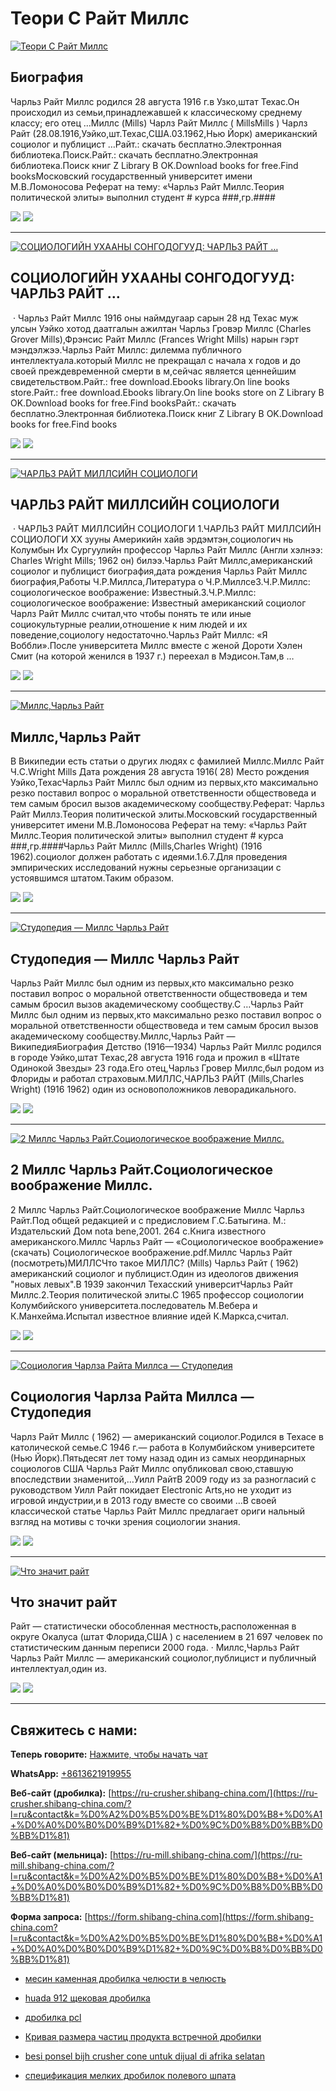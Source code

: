 # Теори С Райт Миллс

<a href="https://swt.shibang-china.com/?l=ru&img&k=%D0%A2%D0%B5%D0%BE%D1%80%D0%B8+%D0%A1+%D0%A0%D0%B0%D0%B9%D1%82+%D0%9C%D0%B8%D0%BB%D0%BB%D1%81" target="_blank">![Теори С Райт Миллс](http://static.shibang-china.com/all-800x300/1225.jpg)</a>

## Биография
Чарльз Райт Миллс родился 28 августа 1916 г.в Узко,штат Техас.Он происходил из се&#173;мьи,принадлежавшей к классическому среднему классу; его отец …Миллс (Mills) Чарлз Райт Миллс ( MillsMills ) Чарлз Райт (28.08.1916,Уэйко,шт.Техас,США.03.1962,Нью Йорк) американский социолог и публицист …Райт.: скачать бесплатно.Электронная библиотека.Поиск.Райт.: скачать бесплатно.Электронная библиотека.Поиск книг Z Library B OK.Download books for free.Find booksМосковский государственный университет имени М.В.Ломоносова Реферат на тему: &#171;Чарльз Райт Миллс.Теория политической элиты&#187; выполнил студент # курса ###,гр.####


<a href="https://whatsapp.shibangsoft.com/WhatsApp.php" target="_blank" title="WhatsApp">![](http://static.shibang-china.com/icon/whatsapp.png)</a> <a href="https://swt.shibang-china.com/?l=ru&icon&k=%D0%A2%D0%B5%D0%BE%D1%80%D0%B8+%D0%A1+%D0%A0%D0%B0%D0%B9%D1%82+%D0%9C%D0%B8%D0%BB%D0%BB%D1%81" target="_blank">![](http://static.shibang-china.com/icon/chat-ru.png)</a>

---

<a href="https://swt.shibang-china.com/?l=ru&img&k=%D0%A2%D0%B5%D0%BE%D1%80%D0%B8+%D0%A1+%D0%A0%D0%B0%D0%B9%D1%82+%D0%9C%D0%B8%D0%BB%D0%BB%D1%81" target="_blank">![СОЦИОЛОГИЙН УХААНЫ СОНГОДОГУУД: ЧАРЛЬЗ РАЙТ …](http://static.shibang-china.com/all-800x300/274.jpg)</a>

## СОЦИОЛОГИЙН УХААНЫ СОНГОДОГУУД: ЧАРЛЬЗ РАЙТ …
&nbsp;&#0183;&#32;Чарльз Райт Миллс 1916 оны наймдугаар сарын 28 нд Техас муж улсын Уэйко хотод даатгалын ажилтан Чарльз Гровэр Миллс (Charles Grover Mills),Фрэнсис Райт Миллс (Frances Wright Mills) нарын гэрт мэндэлжээ.Чарльз Райт Миллс: дилемма публичного интеллектуала.который Миллс не прекращал с начала х годов и до своей преждевременной смерти в м,сейчас является ценнейшим свидетельством.Райт.: free download.Ebooks library.On line books store.Райт.: free download.Ebooks library.On line books store on Z Library B OK.Download books for free.Find booksРайт.: скачать бесплатно.Электронная библиотека.Поиск книг Z Library B OK.Download books for free.Find books


<a href="https://whatsapp.shibangsoft.com/WhatsApp.php" target="_blank" title="WhatsApp">![](http://static.shibang-china.com/icon/whatsapp.png)</a> <a href="https://swt.shibang-china.com/?l=ru&icon&k=%D0%A2%D0%B5%D0%BE%D1%80%D0%B8+%D0%A1+%D0%A0%D0%B0%D0%B9%D1%82+%D0%9C%D0%B8%D0%BB%D0%BB%D1%81" target="_blank">![](http://static.shibang-china.com/icon/chat-ru.png)</a>

---

<a href="https://swt.shibang-china.com/?l=ru&img&k=%D0%A2%D0%B5%D0%BE%D1%80%D0%B8+%D0%A1+%D0%A0%D0%B0%D0%B9%D1%82+%D0%9C%D0%B8%D0%BB%D0%BB%D1%81" target="_blank">![ЧАРЛЬЗ РАЙТ МИЛЛСИЙН СОЦИОЛОГИ](http://static.shibang-china.com/all-800x300/1392.jpg)</a>

## ЧАРЛЬЗ РАЙТ МИЛЛСИЙН СОЦИОЛОГИ
&nbsp;&#0183;&#32;ЧАРЛЬЗ РАЙТ МИЛЛСИЙН СОЦИОЛОГИ 1.ЧАРЛЬЗ РАЙТ МИЛЛСИЙН СОЦИОЛОГИ XX зууны Америкийн хайв эрдэмтэн,социологич нь Колумбын Их Сургуулийн профессор Чарльз Райт Миллс (Англи хэлнээ: Charles Wright Mills; 1962 он) билээ.Чарльз Райт Миллс,американский социолог и публицист биография,дата рождения Чарльз Райт Миллс биография,Работы Ч.Р.Миллса,Литература о Ч.Р.Миллсе3.Ч.Р.Миллс: социологическое воображение: Известный.3.Ч.Р.Миллс: социологическое воображение: Известный американский социолог Чарлз Райт Миллс считал,что чтобы понять те или иные социокультурные реалии,отношение к ним людей и их поведение,социологу недостаточно.Чарльз Райт Миллс: &#171;Я Воббли&#187;.После университета Миллс вместе с женой Дороти Хэлен Смит (на которой женился в 1937 г.) переехал в Мэдисон.Там,в …


<a href="https://whatsapp.shibangsoft.com/WhatsApp.php" target="_blank" title="WhatsApp">![](http://static.shibang-china.com/icon/whatsapp.png)</a> <a href="https://swt.shibang-china.com/?l=ru&icon&k=%D0%A2%D0%B5%D0%BE%D1%80%D0%B8+%D0%A1+%D0%A0%D0%B0%D0%B9%D1%82+%D0%9C%D0%B8%D0%BB%D0%BB%D1%81" target="_blank">![](http://static.shibang-china.com/icon/chat-ru.png)</a>

---

<a href="https://swt.shibang-china.com/?l=ru&img&k=%D0%A2%D0%B5%D0%BE%D1%80%D0%B8+%D0%A1+%D0%A0%D0%B0%D0%B9%D1%82+%D0%9C%D0%B8%D0%BB%D0%BB%D1%81" target="_blank">![Миллс,Чарльз Райт](http://static.shibang-china.com/all-800x300/728.jpg)</a>

## Миллс,Чарльз Райт
В Википедии есть статьи о других людях с фамилией Миллс.Миллс Райт Ч.C.Wright Mills Дата рождения 28 августа 1916( 28) Место рождения Уэйко,ТехасЧарльз Райт Миллс был одним из первых,кто максимально резко поставил вопрос о моральной ответственности обществоведа и тем самым бросил вызов академическому сообществу.Реферат: Чарльз Райт Миллз.Теория политической элиты.Московский государственный университет имени М.В.Ломоносова Реферат на тему: &#171;Чарльз Райт Миллс.Теория политической элиты&#187; выполнил студент # курса ###,гр.####Чарльз Райт Миллс (Mills,Charles Wright) (1916 1962).социолог должен работать с идеями.1.6.7.Для проведения эмпирических исследований нужны серьезные организации с устоявшимся штатом.Таким образом.


<a href="https://whatsapp.shibangsoft.com/WhatsApp.php" target="_blank" title="WhatsApp">![](http://static.shibang-china.com/icon/whatsapp.png)</a> <a href="https://swt.shibang-china.com/?l=ru&icon&k=%D0%A2%D0%B5%D0%BE%D1%80%D0%B8+%D0%A1+%D0%A0%D0%B0%D0%B9%D1%82+%D0%9C%D0%B8%D0%BB%D0%BB%D1%81" target="_blank">![](http://static.shibang-china.com/icon/chat-ru.png)</a>

---

<a href="https://swt.shibang-china.com/?l=ru&img&k=%D0%A2%D0%B5%D0%BE%D1%80%D0%B8+%D0%A1+%D0%A0%D0%B0%D0%B9%D1%82+%D0%9C%D0%B8%D0%BB%D0%BB%D1%81" target="_blank">![Студопедия — Миллс Чарльз Райт](http://static.shibang-china.com/all-800x300/1376.jpg)</a>

## Студопедия — Миллс Чарльз Райт
Чарльз Райт Миллс был одним из первых,кто максимально резко поставил вопрос о моральной ответственности обществоведа и тем самым бросил вы&#173;зов академическому сообществу.С …Чарльз Райт Миллс был одним из первых,кто максимально резко поставил вопрос о моральной ответственности обществоведа и тем самым бросил вызов академическому сообществу.Миллс,Чарльз Райт — ВикипедияБиография Детство (1916—1934) Чарльз Райт Миллс родился в городе Уэйко,штат Техас,28 августа 1916 года и прожил в &#171;Штате Одинокой Звезды&#187; 23 года.Его отец,Чарльз Гровер Миллс,был родом из Флориды и работал страховым.МИЛЛС,ЧАРЛЬЗ РАЙТ (Mills,Charles Wright) (1916 1962) один из основоположников леворадикального.


<a href="https://whatsapp.shibangsoft.com/WhatsApp.php" target="_blank" title="WhatsApp">![](http://static.shibang-china.com/icon/whatsapp.png)</a> <a href="https://swt.shibang-china.com/?l=ru&icon&k=%D0%A2%D0%B5%D0%BE%D1%80%D0%B8+%D0%A1+%D0%A0%D0%B0%D0%B9%D1%82+%D0%9C%D0%B8%D0%BB%D0%BB%D1%81" target="_blank">![](http://static.shibang-china.com/icon/chat-ru.png)</a>

---

<a href="https://swt.shibang-china.com/?l=ru&img&k=%D0%A2%D0%B5%D0%BE%D1%80%D0%B8+%D0%A1+%D0%A0%D0%B0%D0%B9%D1%82+%D0%9C%D0%B8%D0%BB%D0%BB%D1%81" target="_blank">![2 Миллс Чарльз Райт.Социологическое воображение Миллс.](http://static.shibang-china.com/all-800x300/843.jpg)</a>

## 2 Миллс Чарльз Райт.Социологическое воображение Миллс.
2 Миллс Чарльз Райт.Социологическое воображение Миллс Чарльз Райт.Под общей редакцией и с предисловием Г.С.Батыгина. М.: Издательский Дом nota bene,2001. 264 с.Книга известного американского.Миллс Чарльз Райт — &#171;Социологическое воображение&#187; (скачать) Социологическое воображение.pdf.Миллс Чарльз Райт (посмотреть)МИЛЛСЧто такое МИЛЛС? (Mills) Чарльз Райт ( 1962) американский социолог и публицист.Один из идеологов движения &quot;новых левых&quot;.В 1939 закончил Техасский университЧарльз Райт Миллс.2.Теория политической элиты.С 1965 профессор социологии Колумбийского университета.последователь М.Вебера и К.Манхейма.Испытал известное влияние идей К.Маркса,считал.


<a href="https://whatsapp.shibangsoft.com/WhatsApp.php" target="_blank" title="WhatsApp">![](http://static.shibang-china.com/icon/whatsapp.png)</a> <a href="https://swt.shibang-china.com/?l=ru&icon&k=%D0%A2%D0%B5%D0%BE%D1%80%D0%B8+%D0%A1+%D0%A0%D0%B0%D0%B9%D1%82+%D0%9C%D0%B8%D0%BB%D0%BB%D1%81" target="_blank">![](http://static.shibang-china.com/icon/chat-ru.png)</a>

---

<a href="https://swt.shibang-china.com/?l=ru&img&k=%D0%A2%D0%B5%D0%BE%D1%80%D0%B8+%D0%A1+%D0%A0%D0%B0%D0%B9%D1%82+%D0%9C%D0%B8%D0%BB%D0%BB%D1%81" target="_blank">![Социология Чарлза Райта Миллса — Студопедия](http://static.shibang-china.com/all-800x300/1273.jpg)</a>

## Социология Чарлза Райта Миллса — Студопедия
Чарлз Райт Миллс ( 1962) — американский социолог.Родился в Техасе в католической семье.С 1946 г.— работа в Колумбийском университете (Нью Йорк).Пятьдесят лет тому назад один из самых неординарных социологов США Чарльз Райт Миллс опубликовал свою,ставшую впоследствии знаменитой,…Уилл РайтВ 2009 году из за разногласий с руководством Уилл Райт покидает Electronic Arts,но не уходит из игровой индустрии,и в 2013 году вместе со своими …В своей классической статье Чарльз Райт Миллс предлагает ориги нальный взгляд на мотивы с точки зрения социологии знания.


<a href="https://whatsapp.shibangsoft.com/WhatsApp.php" target="_blank" title="WhatsApp">![](http://static.shibang-china.com/icon/whatsapp.png)</a> <a href="https://swt.shibang-china.com/?l=ru&icon&k=%D0%A2%D0%B5%D0%BE%D1%80%D0%B8+%D0%A1+%D0%A0%D0%B0%D0%B9%D1%82+%D0%9C%D0%B8%D0%BB%D0%BB%D1%81" target="_blank">![](http://static.shibang-china.com/icon/chat-ru.png)</a>

---

<a href="https://swt.shibang-china.com/?l=ru&img&k=%D0%A2%D0%B5%D0%BE%D1%80%D0%B8+%D0%A1+%D0%A0%D0%B0%D0%B9%D1%82+%D0%9C%D0%B8%D0%BB%D0%BB%D1%81" target="_blank">![Что значит райт](http://static.shibang-china.com/all-800x300/624.jpg)</a>

## Что значит райт
Райт — статистически обособленная местность,расположенная в округе Окалуса (штат Флорида,США ) с населением в 21 697 человек по статистическим данным переписи 2000 года.&nbsp;&#0183;&#32;Миллс,Чарльз Райт Чарльз Райт Миллс — американский социолог,публицист и публичный интеллектуал,один из.

<a href="https://whatsapp.shibangsoft.com/WhatsApp.php" target="_blank" title="WhatsApp">![](http://static.shibang-china.com/icon/whatsapp.png)</a> <a href="https://swt.shibang-china.com/?l=ru&icon&k=%D0%A2%D0%B5%D0%BE%D1%80%D0%B8+%D0%A1+%D0%A0%D0%B0%D0%B9%D1%82+%D0%9C%D0%B8%D0%BB%D0%BB%D1%81" target="_blank">![](http://static.shibang-china.com/icon/chat-ru.png)</a>

---
## Свяжитесь с нами:

**Теперь говорите:** [Нажмите, чтобы начать чат](https://swt.shibang-china.com?l=ru&contact&k=%D0%A2%D0%B5%D0%BE%D1%80%D0%B8+%D0%A1+%D0%A0%D0%B0%D0%B9%D1%82+%D0%9C%D0%B8%D0%BB%D0%BB%D1%81)

**WhatsApp:**  [+8613621919955](https://whatsapp.shibangsoft.com/WhatsApp.php)

**Веб-сайт (дробилка):** [https://ru-crusher.shibang-china.com/](https://ru-crusher.shibang-china.com/?l=ru&contact&k=%D0%A2%D0%B5%D0%BE%D1%80%D0%B8+%D0%A1+%D0%A0%D0%B0%D0%B9%D1%82+%D0%9C%D0%B8%D0%BB%D0%BB%D1%81)

**Веб-сайт (мельница):** [https://ru-mill.shibang-china.com/](https://ru-mill.shibang-china.com/?l=ru&contact&k=%D0%A2%D0%B5%D0%BE%D1%80%D0%B8+%D0%A1+%D0%A0%D0%B0%D0%B9%D1%82+%D0%9C%D0%B8%D0%BB%D0%BB%D1%81)

**Форма запроса:** [https://form.shibang-china.com](https://form.shibang-china.com?l=ru&contact&k=%D0%A2%D0%B5%D0%BE%D1%80%D0%B8+%D0%A1+%D0%A0%D0%B0%D0%B9%D1%82+%D0%9C%D0%B8%D0%BB%D0%BB%D1%81)

* [месин каменная дробилка челюсти в челюсть](../131/%D0%BC%D0%B5%D1%81%D0%B8%D0%BD%20%D0%BA%D0%B0%D0%BC%D0%B5%D0%BD%D0%BD%D0%B0%D1%8F%20%D0%B4%D1%80%D0%BE%D0%B1%D0%B8%D0%BB%D0%BA%D0%B0%20%D1%87%D0%B5%D0%BB%D1%8E%D1%81%D1%82%D0%B8%20%D0%B2%20%D1%87%D0%B5%D0%BB%D1%8E%D1%81%D1%82%D1%8C.md)

* [huada 912 щековая дробилка](../135/huada%20912%20%D1%89%D0%B5%D0%BA%D0%BE%D0%B2%D0%B0%D1%8F%20%D0%B4%D1%80%D0%BE%D0%B1%D0%B8%D0%BB%D0%BA%D0%B0.md)

* [дробилка pcl](../132/%D0%B4%D1%80%D0%BE%D0%B1%D0%B8%D0%BB%D0%BA%D0%B0%20pcl.md)

* [Кривая размера частиц продукта встречной дробилки](../133/%D0%9A%D1%80%D0%B8%D0%B2%D0%B0%D1%8F%20%D1%80%D0%B0%D0%B7%D0%BC%D0%B5%D1%80%D0%B0%20%D1%87%D0%B0%D1%81%D1%82%D0%B8%D1%86%20%D0%BF%D1%80%D0%BE%D0%B4%D1%83%D0%BA%D1%82%D0%B0%20%D0%B2%D1%81%D1%82%D1%80%D0%B5%D1%87%D0%BD%D0%BE%D0%B9%20%D0%B4%D1%80%D0%BE%D0%B1%D0%B8%D0%BB%D0%BA%D0%B8.md)

* [besi ponsel bijh crusher cone untuk dijual di afrika selatan](../131/besi%20ponsel%20bijh%20crusher%20cone%20untuk%20dijual%20di%20afrika%20selatan.md)

* [спецификация мелких дробилок полевого шпата](../133/%D1%81%D0%BF%D0%B5%D1%86%D0%B8%D1%84%D0%B8%D0%BA%D0%B0%D1%86%D0%B8%D1%8F%20%D0%BC%D0%B5%D0%BB%D0%BA%D0%B8%D1%85%20%D0%B4%D1%80%D0%BE%D0%B1%D0%B8%D0%BB%D0%BE%D0%BA%20%D0%BF%D0%BE%D0%BB%D0%B5%D0%B2%D0%BE%D0%B3%D0%BE%20%D1%88%D0%BF%D0%B0%D1%82%D0%B0.md)